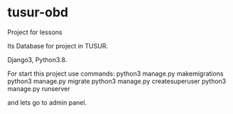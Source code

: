 # tusur-obd
Project for lessons

Its Database for project in TUSUR.

Django3, Python3.8.

For start this project use commands:
python3 manage.py makemigrations
python3 manage.py migrate
python3 manage.py createsuperuser
python3 manage.py runserver

and lets go to admin panel.

